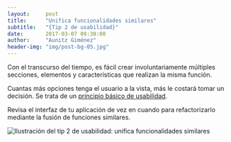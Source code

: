 ```yaml
---
layout:     post
title:      "Unifica funcionalidades similares"
subtitle:   "{Tip 2 de usabilidad}"
date:       2017-03-07 09:30:00
author:     "Aunitz Giménez"
header-img: "img/post-bg-05.jpg"
---
```


<p>Con el transcurso del tiempo, es fácil crear involuntariamente múltiples secciones, elementos y características que realizan la misma función.</p>

<p>Cuantas más opciones tenga el usuario a la vista, más le costará tomar un decisión. Se trata de un <a href="{{ site.baseurl }}{% post_url 2017-01-18-principios-usabilidad %}">principio básico de usabilidad</a>.</p>

<p>Revisa el interfaz de tu aplicación de vez en cuando para refactorizarlo mediante la fusión de funciones similares.</p>

<p><img src="{{ site.baseurl }}/img/tip-2-unifica-funcionalidades-similares.png" alt="Ilustración del tip 2 de usabilidad: unifica funcionalidades similares"></p>